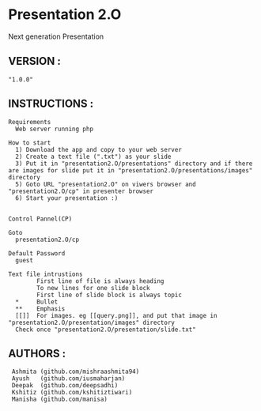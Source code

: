 Presentation 2.O
================  
  Next generation Presentation

VERSION :
-------- 
	"1.0.0"

INSTRUCTIONS :
-------------
    Requirements
      Web server running php
      
    How to start
      1) Download the app and copy to your web server
      2) Create a text file (".txt") as your slide
      3) Put it in "presentation2.O/presentations" directory and if there are images for slide put it in "presentation2.O/presentations/images" directory
      5) Goto URL "presentation2.O" on viwers browser and "presentation2.O/cp" in presenter browser 
      6) Start your presentation :)
   
   
    Control Pannel(CP)
   
    Goto
      presentation2.O/cp
   
    Default Password
      guest

    Text file intrustions
            First line of file is always heading
            To new lines for one slide block
            First line of slide block is always topic
      *     Bullet
      **    Emphasis
      [[]]  For images. eg [[query.png]], and put that image in "presentation2.O/presentation/images" directory
      Check once "presentation2.O/presentation/slide.txt"

AUTHORS : 
--------
	 Ashmita (github.com/mishraashmita94)
	 Ayush	 (github.com/iusmaharjan)
	 Deepak	 (github.com/deepsadhi)
	 Kshitiz (github.com/kshitiztiwari)
	 Manisha (github.com/manisa)
